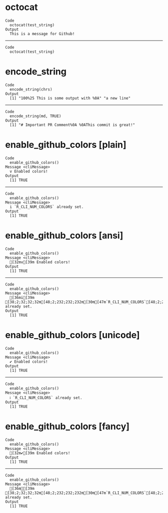 # octocat

    Code
      octocat(test_string)
    Output
      This is a message for Github! 

---

    Code
      octocat(test_string)

# encode_string

    Code
      encode_string(chrs)
    Output
      [1] "100%25 This is some output with %0A" "a new line"                         

---

    Code
      encode_string(md, TRUE)
    Output
      [1] "# Important PR Comment%0A %0AThis commit is great!"

# enable_github_colors [plain]

    Code
      enable_github_colors()
    Message <cliMessage>
      v Enabled colors!
    Output
      [1] TRUE

---

    Code
      enable_github_colors()
    Message <cliMessage>
      i `R_CLI_NUM_COLORS` already set.
    Output
      [1] TRUE

# enable_github_colors [ansi]

    Code
      enable_github_colors()
    Message <cliMessage>
      [32mv[39m Enabled colors!
    Output
      [1] TRUE

---

    Code
      enable_github_colors()
    Message <cliMessage>
      [36mi[39m [38;2;32;32;32m[48;2;232;232;232m[30m[47m`R_CLI_NUM_COLORS`[48;2;232;232;232m[38;2;32;32;32m[49m[39m already set.
    Output
      [1] TRUE

# enable_github_colors [unicode]

    Code
      enable_github_colors()
    Message <cliMessage>
      ✔ Enabled colors!
    Output
      [1] TRUE

---

    Code
      enable_github_colors()
    Message <cliMessage>
      ℹ `R_CLI_NUM_COLORS` already set.
    Output
      [1] TRUE

# enable_github_colors [fancy]

    Code
      enable_github_colors()
    Message <cliMessage>
      [32m✔[39m Enabled colors!
    Output
      [1] TRUE

---

    Code
      enable_github_colors()
    Message <cliMessage>
      [36mℹ[39m [38;2;32;32;32m[48;2;232;232;232m[30m[47m`R_CLI_NUM_COLORS`[48;2;232;232;232m[38;2;32;32;32m[49m[39m already set.
    Output
      [1] TRUE

